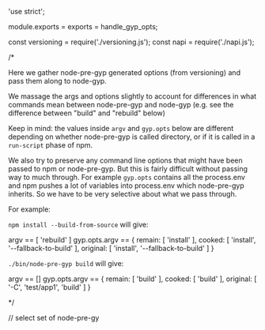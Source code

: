 'use strict';

module.exports = exports = handle_gyp_opts;

const versioning = require('./versioning.js');
const napi = require('./napi.js');

/*

Here we gather node-pre-gyp generated options (from versioning) and pass them along to node-gyp.

We massage the args and options slightly to account for differences in what commands mean between
node-pre-gyp and node-gyp (e.g. see the difference between "build" and "rebuild" below)

Keep in mind: the values inside `argv` and `gyp.opts` below are different depending on whether
node-pre-gyp is called directory, or if it is called in a `run-script` phase of npm.

We also try to preserve any command line options that might have been passed to npm or node-pre-gyp.
But this is fairly difficult without passing way to much through. For example `gyp.opts` contains all
the process.env and npm pushes a lot of variables into process.env which node-pre-gyp inherits. So we have
to be very selective about what we pass through.

For example:

`npm install --build-from-source` will give:

argv == [ 'rebuild' ]
gyp.opts.argv == { remain: [ 'install' ],
  cooked: [ 'install', '--fallback-to-build' ],
  original: [ 'install', '--fallback-to-build' ] }

`./bin/node-pre-gyp build` will give:

argv == []
gyp.opts.argv == { remain: [ 'build' ],
  cooked: [ 'build' ],
  original: [ '-C', 'test/app1', 'build' ] }

*/

// select set of node-pre-gy